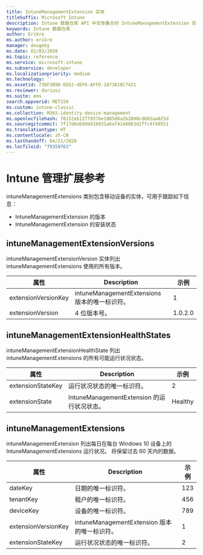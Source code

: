 ```yaml
---
title: IntuneManagementExtension 实体
titleSuffix: Microsoft Intune
description: Intune 数据仓库 API 中实体集合的 IntuneManagementExtension 实体类别的参考主题。
keywords: Intune 数据仓库
author: Erikre
ms.author: erikre
manager: dougeby
ms.date: 01/03/2020
ms.topic: reference
ms.service: microsoft-intune
ms.subservice: developer
ms.localizationpriority: medium
ms.technology: ''
ms.assetid: 73DF3B90-6D52-4EF6-AFFD-1873A18C7421
ms.reviewer: dariusz
ms.suite: ems
search.appverid: MET150
ms.custom: intune-classic
ms.collection: M365-identity-device-management
ms.openlocfilehash: f8152eb12779376e1885d0a2b2898cd602aa825d
ms.sourcegitcommit: 7f17d6eb9dd41b031a6af4148863d2ffc4f49551
ms.translationtype: HT
ms.contentlocale: zh-CN
ms.lasthandoff: 04/21/2020
ms.locfileid: "79359763"
---
```

# <a name="reference-for-intune-management-extensions"></a>Intune 管理扩展参考

intuneManagementExtensions 类别包含移动设备的实体，可用于跟踪如下信息： 

- IntuneManagementExtension 的版本
- IntuneManagementExtension 的安装状态

## <a name="intunemanagementextensionversions"></a>intuneManagementExtensionVersions

intuneManagementExtensionVersion  实体列出 intuneManagementExtensions 使用的所有版本。

| 属性  | Description | 示例 |
|---------|------------|--------|
| extensionVersionKey |intuneManagementExtensions 版本的唯一标识符。 | 1 |
| extensionVersion |4 位版本号。 |1.0.2.0 |

## <a name="intunemanagementextensionhealthstates"></a>intuneManagementExtensionHealthStates

intuneManagementExtensionHealthState  列出 intuneManagementExtensions 的所有可能运行状况状态。

| 属性  | Description | 示例 |
|---------|------------|--------|
| extensionStateKey |运行状况状态的唯一标识符。 | 2 |
| extensionState |IntuneManagementExtension 的运行状况状态。 | Healthy |

## <a name="intunemanagementextensions"></a>intuneManagementExtensions

intuneManagementExtension  列出每日在每台 Windows 10 设备上的 IntuneManagementExtensions 运行状况。
将保留过去 60 天内的数据。 


|      属性       |                         Description                         | 示例 |
|---------------------|-------------------------------------------------------------|---------|
|       dateKey       |               日期的唯一标识符。                |   123   |
|      tenantKey      |              租户的唯一标识符。               |   456   |
|      deviceKey      |              设备的唯一标识符。               |   789   |
| extensionVersionKey | intuneManagementExtension 版本的唯一标识符。 |    1    |
|  extensionStateKey  |             运行状况状态的唯一标识符。              |    2    |

